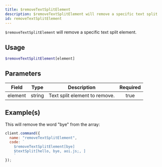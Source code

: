 ```yaml
---
title: $removeTextSplitElement
description: $removeTextSplitElement will remove a specific text split element.
id: removeTextSplitElement
---
```


`$removeTextSplitElement` will remove a specific text split element.

## Usage

```php
$removeTextSplitElement[element]
```

## Parameters

| Field   | Type   | Description                   | Required |
| ------- | ------ | ----------------------------- | :------: |
| element | string | Text split element to remove. |   true   |

## Example(s)

This will remove the word "bye" from the array:

```javascript
client.command({
  name: "removeTextSplitElement",
  code: `
    $removeTextSplitElement[bye]
    $textSplit[hello, bye, aoi.js;, ]
    `
});
```
